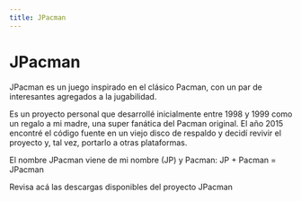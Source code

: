 ```yaml
---
title: JPacman
---
```

# JPacman

JPacman es un juego inspirado en el clásico Pacman, con un par de interesantes agregados a la jugabilidad.

Es un proyecto personal que desarrollé inicialmente entre 1998 y 1999 como un regalo a mi madre, una super fanática del Pacman original. El año 2015 encontré el código fuente en un viejo disco de respaldo y decidí revivir el proyecto y, tal vez, portarlo a otras plataformas.

El nombre JPacman viene de mi nombre (JP) y Pacman: JP + Pacman = JPacman

Revisa acá las descargas disponibles del proyecto JPacman
